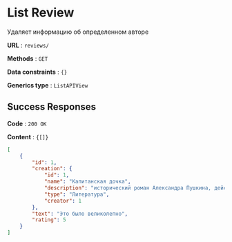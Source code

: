 # List Review

Удаляет информацию об определенном авторе

**URL** : `reviews/`

**Methods** : `GET`

**Data constraints** : `{}`

**Generics type** : `ListAPIView`

## Success Responses

**Code** : `200 OK`

**Content** : `{[]}`

```json
[
    {
        "id": 1,
        "creation": {
            "id": 1,
            "name": "Капитанская дочка",
            "description": "исторический роман Александра Пушкина, действие которого происходит во время восстания Емельяна Пугачёва. Впервые опубликован без указания имени автора в 4-й книжке журнала «Современник», поступившей в продажу в последней декаде 1836 года.",
            "type": "Литература",
            "creator": 1
        },
        "text": "Это было великолепно",
        "rating": 5
    }
]
```